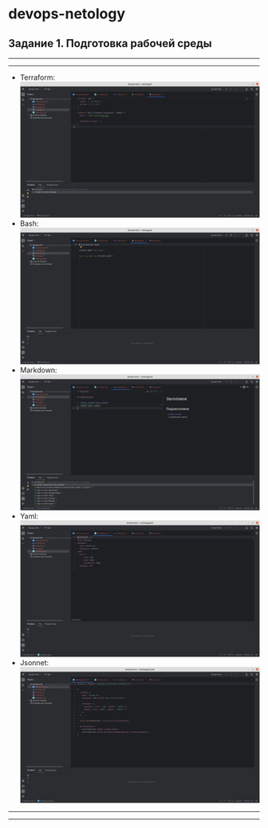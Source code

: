 # devops-netology

## Задание 1. Подготовка рабочей среды

---
---

* Terraform: ![Terraform](devops-intro/img/tf.png)
* Bash: ![bahs](devops-intro/img/sh.png)
* Markdown: ![markdown](devops-intro/img/md.png)
* Yaml: ![Yaml](devops-intro/img/yaml.png)
* Jsonnet: ![Jsonnet](devops-intro/img/jsonnet.png)

---
---
